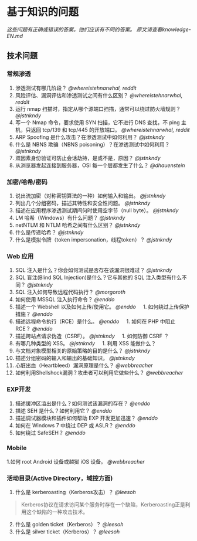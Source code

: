 # 基于知识的问题 #

*这些问题有正确或错误的答案。他们应该有不同的答案。*
*原文请查看knowledge-EN.md*

## 技术问题 ##

### 常规渗透 ###

1. 渗透测试有哪几阶段？ *@whereistehnarwhal, reddit*
2. 风险评估、漏洞评估和渗透测试之间有什么区别？ *@whereistehnarwhal, reddit*
3. 运行 nmap 扫描时，指定从哪个源端口扫描，通常可以绕过防火墙规则？ *@jstnkndy*
4. 写一个 Nmap 命令，要求使用 SYN 扫描，它不进行 DNS 查找，不 ping 主机，只返回 tcp/139 和 tcp/445 的开放端口。 *@whereistehnarwhal, reddit*
5. ARP Spoofing 是什么攻击？在渗透测试中如何利用？ *@jstnkndy*
6. 什么是 NBNS 欺骗（NBNS poisoning）？在渗透测试中如何利用？ *@jstnkndy*
7. 双因素身份验证可防止会话劫持，是或不是，原因？ *@jstnkndy*
8. 从浏览器发起连接到服务器，OSI 每一个层都发生了什么？ *@dhauenstein*

### 加密/哈希/密码 ###

1. 说出流加密（对称密钥算法的一种）如何输入和输出。 *@jstnkndy*
2. 列出几个分组密码，描述其特性和安全性问题。 *@jstnkndy*
3. 描述在应用程序渗透测试期间何时使用空字节（null byte）。 *@jstnkndy*
4. LM 哈希（Windows）有什么问题？ *@jstnkndy*
5. netNTLM 和 NTLM 哈希之间有什么区别？ *@jstnkndy*
6. 什么是传递哈希？ *@jstnkndy*
7. 什么是模拟令牌（token impersonation，线程token）？ *@jstnkndy*

### Web 应用 ###

1. SQL 注入是什么？你会如何测试是否存在该漏洞很难过？ *@jstnkndy*
2. SQL 盲注(Blind SQL Injection)是什么？它与其他的 SQL 注入类型有什么不同？ *@jstnkndy*
3. SQL 注入如何导致远程代码执行？ *@morgoroth*
4. 如何使用 MSSQL 注入执行命令？ *@enddo*
5. 描述一个 Webshel​​l 以及如何上传/使用它。 *@enddo*
    1. 如何绕过上传保护措施？ *@enddo*
6. 描述远程命令执行（RCE）是什么。 *@enddo*
    1. 如何在 PHP 中阻止 RCE？ *@enddo*
7. 描述跨站点请求伪造（CSRF）。 *@jstnkndy*
    1. 如何防御 CSRF ？
8. 有哪几种类型的 XSS。 *@jstnkndy*
    1. 利用 XSS 能做什么？
9. 与文档对象模型相关的原始策略的目的是什么？ *@jstnkndy*
10. 描述分组密码的输入和输出的基础知识。 *@jstnkndy*
11. 心脏出血（Heartbleed）漏洞原理是什么？ *@webbreacher*
12. 如何利用Shellshock漏洞？攻击者可以利用它做些什么？ *@webbreacher*

### EXP开发 ###

1. 描述缓冲区溢出是什么？如何测试该漏洞的存在？ *@enddo*
2. 描述 SEH 是什么？如何利用它？ *@enddo*
3. 描述调试器模块和插件如何帮助 EXP 开发更加迅速？ *@enddo*
4. 如何在 Windows 7 中绕过 DEP 或 ASLR？ *@enddo*
5. 如何绕过 SafeSEH？ *@enddo*

### Mobile ###

1.如何 root Android 设备或越狱 iOS 设备。 *@webbreacher*

### 活动目录(Active Directory，域控方面) ###

1. 什么是 kerberoasting（Kerberos攻击）？ *@leesoh*
> Kerberos协议在请求访问某个服务时存在一个缺陷，Kerberoasting正是利用这个缺陷的一种攻击技术。
2. 什么是 golden ticket（Kerberos）？ *@leesoh*
3. 什么是 silver ticket（Kerberos）？ *@leesoh*
